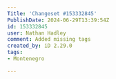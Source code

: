 ```yaml
---
Title: 'Changeset #153332845'
PublishDate: 2024-06-29T13:39:54Z
id: 153332845
user: Nathan Hadley
comment: Added missing tags
created_by: iD 2.29.0
tags:
- Montenegro

---
```

